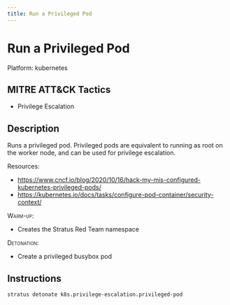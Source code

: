 ```yaml
---
title: Run a Privileged Pod
---
```


# Run a Privileged Pod




Platform: kubernetes

## MITRE ATT&CK Tactics


- Privilege Escalation

## Description


Runs a privileged pod. Privileged pods are equivalent to running as root on the worker node, and can be used for privilege escalation.

Resources:

- https://www.cncf.io/blog/2020/10/16/hack-my-mis-configured-kubernetes-privileged-pods/
- https://kubernetes.io/docs/tasks/configure-pod-container/security-context/

<span style="font-variant: small-caps;">Warm-up</span>: 

- Creates the Stratus Red Team namespace

<span style="font-variant: small-caps;">Detonation</span>: 

- Create a privileged busybox pod


## Instructions

```bash title="Detonate with Stratus Red Team"
stratus detonate k8s.privilege-escalation.privileged-pod
```